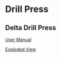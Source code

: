 # Drill Press

## Delta Drill Press

[User Manual](https://drive.google.com/file/d/1sz_10j7BN1NgQFn7m7HLKfyBoLSE2jkU/view?usp=sharing) 

[Exploded View](https://drive.google.com/file/d/1JByr16rfMAomh32xp1rJV3QIJ3Qwz9c-/view?usp=sharing)

